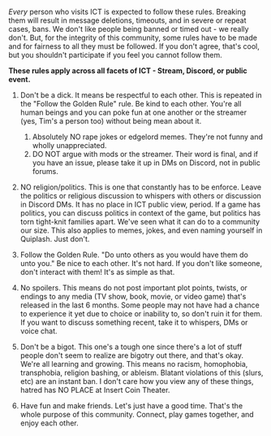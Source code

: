 *Every* person who visits ICT is expected to follow these rules. Breaking them will result in message deletions, timeouts, and in severe or repeat cases, bans. We don't like people being banned or timed out - we really don't. But, for the integrity of this community, some rules have to be made and for fairness to all they must be followed. If you don't agree, that's cool, but you shouldn't participate if you feel you cannot follow them.

**These rules apply across all facets of ICT - Stream, Discord, or public event.**

1. Don't be a dick. It means be respectful to each other. This is repeated in the "Follow the Golden Rule" rule. Be kind to each other. You're all human beings and you can poke fun at one another or the streamer (yes, Tim's a person too) without being mean about it.
	1. Absolutely NO rape jokes or edgelord memes. They're not funny and wholly unappreciated.  
	2. DO NOT argue with mods or the streamer. Their word is final, and if you have an issue, please take it up in DMs on Discord, not in public forums.

2. NO religion/politics. This is one that constantly has to be enforce. Leave the politics or religious discussion to whispers with others or discussion in Discord DMs. It has no place in ICT public view, period. If a game has politics, you can discuss politics in context of the game, but politics has torn tight-knit families apart. We've seen what it can do to a community our size. This also applies to memes, jokes, and even naming yourself in Quiplash. Just don't.

3. Follow the Golden Rule. "Do unto others as you would have them do unto you." Be nice to each other. It's not hard. If you don't like someone, don't interact with them! It's as simple as that.

4. No spoilers. This means do not post important plot points, twists, or endings to any media (TV show, book, movie, or video game) that's released in the last 6 months. Some people may not have had a chance to experience it yet due to choice or inability to, so don't ruin it for them. If you want to discuss something recent, take it to whispers, DMs or voice chat.

5. Don't be a bigot. This one's a tough one since there's a lot of stuff people don't seem to realize are bigotry out there, and that's okay. We're all learning and growing. This means no racism, homophobia, transphobia, religion bashing, or ableism. Blatant violations of this (slurs, etc) are an instant ban. I don't care how you view any of these things, hatred has NO PLACE at Insert Coin Theater.

6. Have fun and make friends. Let's just have a good time. That's the whole purpose of this community. Connect, play games together, and enjoy each other.